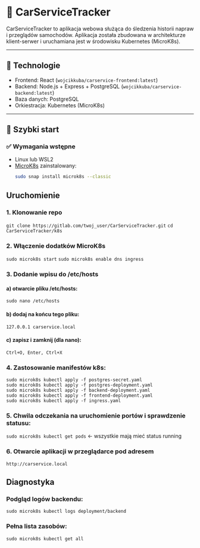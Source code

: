 # 🚗 CarServiceTracker

CarServiceTracker to aplikacja webowa służąca do śledzenia historii napraw i przeglądów samochodów. Aplikacja została zbudowana w architekturze klient-serwer i uruchamiana jest w środowisku Kubernetes (MicroK8s).

---

## 🧰 Technologie

- Frontend: React (`wojcikkuba/carservice-frontend:latest`)
- Backend: Node.js + Express + PostgreSQL (`wojcikkuba/carservice-backend:latest`)
- Baza danych: PostgreSQL
- Orkiestracja: Kubernetes (MicroK8s)

---

## 🚀 Szybki start

### ✅ Wymagania wstępne

- Linux lub WSL2
- [MicroK8s](https://microk8s.io/) zainstalowany:
  ```bash
  sudo snap install microk8s --classic

## Uruchomienie

### 1. Klonowanie repo
```git clone https://gitlab.com/twoj_user/CarServiceTracker.git```
```cd CarServiceTracker/k8s```

### 2. Włączenie dodatków MicroK8s
```sudo microk8s start```
```sudo microk8s enable dns ingress```

### 3. Dodanie wpisu do /etc/hosts
#### a) otwarcie pliku /etc/hosts:
```sudo nano /etc/hosts```
#### b) dodaj na końcu tego pliku:
```127.0.0.1 carservice.local```
#### c) zapisz i zamknij (dla nano):
```Ctrl+O, Enter, Ctrl+X```

### 4. Zastosowanie manifestów k8s:
```
sudo microk8s kubectl apply -f postgres-secret.yaml
sudo microk8s kubectl apply -f postgres-deployment.yaml
sudo microk8s kubectl apply -f backend-deployment.yaml
sudo microk8s kubectl apply -f frontend-deployment.yaml
sudo microk8s kubectl apply -f ingress.yaml
```

### 5. Chwila odczekania na uruchomienie portów i sprawdzenie statusu:
```sudo microk8s kubectl get pods``` <- wszystkie mają mieć status running

### 6. Otwarcie aplikacji w przeglądarce pod adresem 
```http://carservice.local```

## Diagnostyka
### Podgląd logów backendu:
```sudo microk8s kubectl logs deployment/backend```
### Pełna lista zasobów:
```sudo microk8s kubectl get all```
